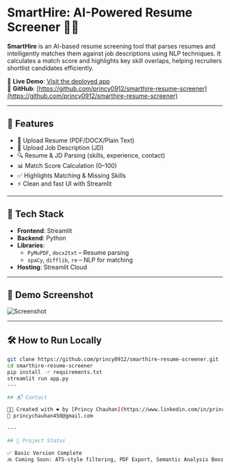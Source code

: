 # SmartHire: AI-Powered Resume Screener 💼🤖

**SmartHire** is an AI-based resume screening tool that parses resumes and intelligently matches them against job descriptions using NLP techniques. It calculates a match score and highlights key skill overlaps, helping recruiters shortlist candidates efficiently.

🔗 **Live Demo**: [Visit the deployed app](https://your-streamlit-app-link.streamlit.app)  
📁 **GitHub**: [https://github.com/princy0912/smarthire-resume-screener](https://github.com/princy0912/smarthire-resume-screener)

---

## 🚀 Features
- 📄 Upload Resume (PDF/DOCX/Plain Text)
- 📝 Upload Job Description (JD)
- 🔍 Resume & JD Parsing (skills, experience, contact)
- 📊 Match Score Calculation (0–100)
- ✅ Highlights Matching & Missing Skills
- ⚡ Clean and fast UI with Streamlit

---

## 🧠 Tech Stack
- **Frontend**: Streamlit
- **Backend**: Python
- **Libraries**: 
  - `PyMuPDF`, `docx2txt` – Resume parsing
  - `spaCy`, `difflib`, `re` – NLP for matching
- **Hosting**: Streamlit Cloud

---

## 📸 Demo Screenshot

![Screenshot](screenshot.png)

---

## 🛠️ How to Run Locally

```bash
git clone https://github.com/princy0912/smarthire-resume-screener.git
cd smarthire-resume-screener
pip install -r requirements.txt
streamlit run app.py
---

## 📬 Contact

👩‍💻 Created with ❤️ by [Princy Chauhan](https://www.linkedin.com/in/princy-chauhan)  
📧 princychauhan458@gmail.com

---

## 📌 Project Status

✅ Basic Version Complete  
🔜 Coming Soon: ATS-style filtering, PDF Export, Semantic Analysis Boost 